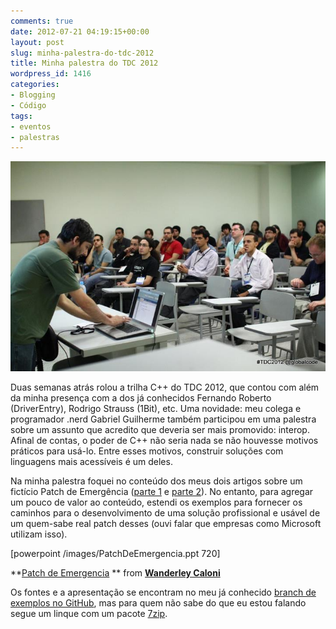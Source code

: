 ```yaml
---
comments: true
date: 2012-07-21 04:19:15+00:00
layout: post
slug: minha-palestra-do-tdc-2012
title: Minha palestra do TDC 2012
wordpress_id: 1416
categories:
- Blogging
- Código
tags:
- eventos
- palestras
---
```


[![](/images/Palestra-TDC2012.jpg)](/images/Palestra-TDC2012.jpg)

Duas semanas atrás rolou a trilha C++ do TDC 2012, que contou com além da minha presença com a dos já conhecidos Fernando Roberto (DriverEntry), Rodrigo Strauss (1Bit), etc. Uma novidade: meu colega e programador .nerd Gabriel Guilherme também participou em uma palestra sobre um assunto que acredito que deveria ser mais promovido: interop. Afinal de contas, o poder de C++ não seria nada se não houvesse motivos práticos para usá-lo. Entre esses motivos, construir soluções com linguagens mais acessíveis é um deles.

Na minha palestra foquei no conteúdo dos meus dois artigos sobre um fictício Patch de Emergência ([parte 1](http://www.caloni.com.br/blog/patch-de-emergencia) e [parte 2](http://www.caloni.com.br/blog/patch-de-emergencia-2)). No entanto, para agregar um pouco de valor ao conteúdo, estendi os exemplos para fornecer os caminhos para o desenvolvimento de uma solução profissional e usável de um quem-sabe real patch desses (ouvi falar que empresas como Microsoft utilizam isso).

[powerpoint /images/PatchDeEmergencia.ppt 720]

**[Patch de Emergencia](http://www.slideshare.net/WanderleyCaloni/patch-de-emergencia) ** from **[Wanderley Caloni](http://www.slideshare.net/WanderleyCaloni)**

Os fontes e a apresentação se encontram no meu já conhecido [branch de exemplos no GitHub](https://github.com/Caloni/Samples), mas para quem não sabe do que eu estou falando segue um linque com um pacote [7zip](/images/PatchDeEmergencia.7z).
